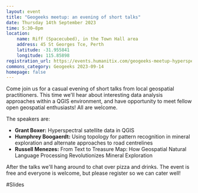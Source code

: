 ```yaml
---
layout: event
title: "Geogeeks meetup: an evening of short talks"
date: Thursday 14th September 2023
time: 5:30–8pm
location:
    name: Riff (Spacecubed), in the Town Hall area
    address: 45 St Georges Tce, Perth
    latitude: -31.955841
    longitude: 115.85898
registration_url: https://events.humanitix.com/geogeeks-meetup-hyperspectral-data-topological-analyses
commons_category: Geogeeks 2023-09-14
homepage: false
---
```


Come join us for a casual evening of short talks from local geospatial practitioners.
This time we'll hear about interesting data analysis approaches within a QGIS environment, and have opportunity to meet fellow open geospatial enthusiasts!
All are welcome.

The speakers are:

* **Grant Boxer:** Hyperspectral satellite data in QGIS
* **Humphrey Boogaerdt:** Using topology for pattern recognition in mineral exploration and alternate approaches to road centrelines
* **Russell Menezes:** From Text to Treasure Map: How Geospatial Natural Language Processing Revolutionizes Mineral Exploration

After the talks we'll hang around to chat over pizza and drinks. The event is free and everyone is welcome, but please register so we can cater well!

#Slides
